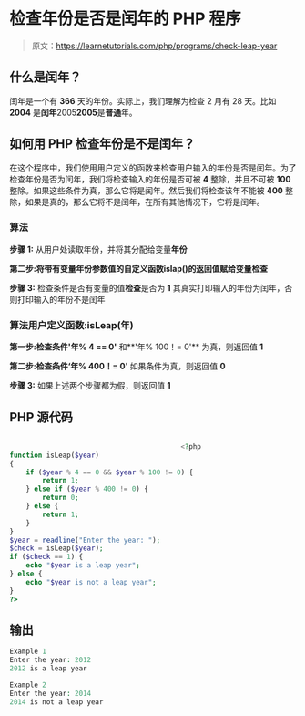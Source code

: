 # 检查年份是否是闰年的 PHP 程序

> 原文：<https://learnetutorials.com/php/programs/check-leap-year>

## 什么是闰年？

闰年是一个有 **366** 天的年份。实际上，我们理解为检查 2 月有 28 天。比如 **2004** 是**闰年**2005**2005**是**普通**年。

## 如何用 PHP 检查年份是不是闰年？

在这个程序中，我们使用用户定义的函数来检查用户输入的年份是否是闰年。为了检查年份是否为闰年，我们将检查输入的年份是否可被 **4** 整除，并且不可被 **100** 整除。如果这些条件为真，那么它将是闰年。然后我们将检查该年不能被 **400** 整除，如果是真的，那么它将不是闰年，在所有其他情况下，它将是闰年。

### 算法

**步骤 1:** 从用户处读取年份，并将其分配给变量**年份**

**第二步:**将带有变量年份参数值的自定义函数**islap()**的返回值赋给变量**检查**

**步骤 3:** 检查条件是否有变量的值**检查**是否为 **1** 其真实打印输入的年份为闰年，否则打印输入的年份不是闰年

### 算法用户定义函数:isLeap(年)

**第一步:**检查条件**'年% 4 == 0'** 和**'年% 100！= 0'** 为真，则返回值 **1**

**第二步:**检查条件**‘年% 400！= 0'** 如果条件为真，则返回值 **0**

**步骤 3:** 如果上述两个步骤都为假，则返回值 **1**

## PHP 源代码

```php

                                          <?php
function isLeap($year)
{
    if ($year % 4 == 0 && $year % 100 != 0) {
        return 1;
    } else if ($year % 400 != 0) {
        return 0;
    } else {
        return 1;
    }
}
$year = readline("Enter the year: ");
$check = isLeap($year);
if ($check == 1) {
    echo "$year is a leap year";
} else {
    echo "$year is not a leap year";
}
?>

```

## 输出

```php
Example 1
Enter the year: 2012
2012 is a leap year

Example 2
Enter the year: 2014
2014 is not a leap year
```